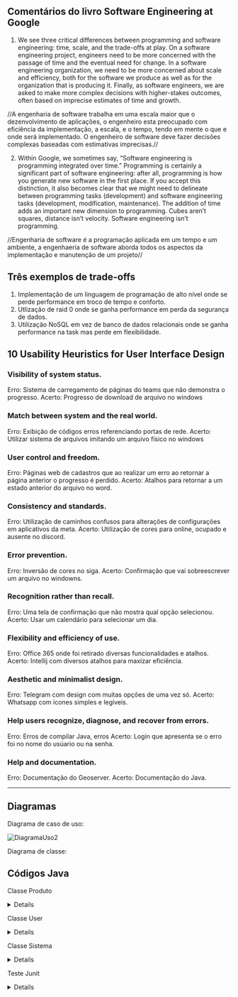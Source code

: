 ## Comentários do livro Software Engineering at Google

1. We see three critical differences between programming and software engineering: time, scale, and the trade-offs at play. On a software engineering project, engineers need to be more concerned with the passage of time and the eventual need for change. In a software engineering organization, we need to be more concerned about scale and efficiency, both for the software we produce as well as for the organization that is producing it. Finally, as software engineers, we are asked to make more complex decisions with higher-stakes outcomes, often based on imprecise estimates of time and growth.

//A engenharia de software trabalha em uma escala maior que o dezenvolvimento de aplicações, o engenheiro esta preocupado com eficiência da implementação, a escala, e o tempo, tendo em mente o que e onde será implementado. O engenheiro de software deve fazer decisões complexas baseadas com estimativas imprecisas.//

2. Within Google, we sometimes say, “Software engineering is programming integrated over time.” Programming is certainly a significant part of software engineering: after all, programming is how you generate new software in the first place. If you accept this distinction, it also becomes clear that we might need to delineate between programming tasks (development) and software engineering tasks (development, modification, maintenance). The addition of time adds an important new dimension to programming. Cubes aren’t squares, distance isn’t velocity. Software engineering isn’t programming.

//Engenharia de software é a programação aplicada em um tempo e um ambiente, a engenhaeria de software aborda todos os aspectos da implementação e manutenção de um projeto//

## Três exemplos de trade-offs

1. Implementação de um linguagem de programação de alto nível onde se perde performance em troco de tempo e conforto.
2. Utlização de raid 0 onde se ganha performance em perda da segurança de dados.
3. Utilização NoSQL em vez de banco de dados relacionais onde se ganha performance na task mas perde em flexibilidade.

## 10 Usability Heuristics for User Interface Design

### Visibility of system status.
Erro: Sistema de carregamento de páginas do teams que não demonstra o progresso.
Acerto: Progresso de download de arquivo no windows

### Match between system and the real world.
Erro: Exibição de códigos erros referenciando portas de rede.
Acerto: Utilizar sistema de arquivos imitando um arquivo físico no windows

### User control and freedom.
Erro: Páginas web de cadastros que ao realizar um erro ao retornar a página anterior o progresso é perdido.
Acerto: Atalhos para retornar a um estado anterior do arquivo no word.

### Consistency and standards.
Erro: Utilização de caminhos confusos para alterações de configurações em aplicativos da meta.
Acerto: Utilização de cores para online, ocupado e ausente no discord.

### Error prevention.
Erro: Inversão de cores no siga.
Acerto: Confirmação que vai sobreescrever um arquivo no windowns.

### Recognition rather than recall.
Erro: Uma tela de confirmação que não mostra qual opção selecionou.
Acerto: Usar um calendário para selecionar um dia.

### Flexibility and efficiency of use.
Erro: Office 365 onde foi retirado diversas funcionalidades e atalhos.
Acerto: Intellij com diversos atalhos para maxizar eficiência.

### Aesthetic and minimalist design.
Erro: Telegram com design com muitas opções de uma vez só.
Acerto: Whatsapp com icones simples e legíveis.

### Help users recognize, diagnose, and recover from errors.
Erro: Erros de compilar Java, erros 
Acerto: Login que apresenta se o erro foi no nome do usúario ou na senha.

### Help and documentation.
Erro: Documentação do Geoserver.
Acerto: Documentação do Java.

________________________________________________________________________________________________________________________________________

## Diagramas


Diagrama de caso de uso:

![DiagramaUso2](https://github.com/SuieverSide/bertoti/assets/31674205/dd92b5de-266a-4b70-aa0e-e2bbd6ec0c78)




Diagrama de classe:

## Códigos Java

Classe Produto
<details>
    
```
package org.example;

public class Produto {
    private String nome;
    private Integer quantidade;
    private Double preco;

    public Produto(String nome, Integer quantidade, Double preco) {
        this.nome = nome;
        this.quantidade = quantidade;
        this.preco = preco;
    }

    public void setNome(String nome) {
        this.nome = nome;
    }

    public String getNome() {
        return nome;
    }

    public void setQuantidade(Integer quantidade) {
        this.quantidade = quantidade;
    }

    public Integer getQuantidade() {
        return quantidade;
    }

    public void setPreco(Double preco) {
        this.preco = preco;
    }

    public Double getPreco() {
        return preco;
    }    
}



```
     
</details>

Classe User

<details>

```
package org.example;

public class User {
    private String nome;
    private Integer cpf;
    private Double cargo;

    public User(String nome, Integer cpf, Double cargo) {
        this.nome = nome;
        this.cpf = cpf;
        this.cargo = cargo;
    }

    public void setNome(String nome) {
        this.nome = nome;
    }

    public String getNome() {
        return nome;
    }

    public void setCpf(Double cpf) {
        this.cpf = cpf;
    }

    public Integer getCpf() {
        return cpf;
    }

    public void setCargo(String cargo) {
        this.cargo = cargo;
    }

    public String getCargo() {
        return cargo;
    }
}

```
    
</details>

Classe Sistema

<details>

```

package org.example;

import java.util.LinkedList;
import java.util.List;

public class Sistema {
    private String nome;
    private List<Produto> produtos;
    private List<User> users;

    public Sistema() {
    }

    public Sistema(String nome, List<Produto> produtos, List<User> users) {
        this.nome = nome;
        this.produtos = produtos;
        this.users = users;
    }

    public String getNome() {
        return nome;
    }

    public void setNome(String nome) {
        this.nome = nome;
    }

    public List<Produto> getProdutos() {
        return produtos;
    }

    public void setProdutos(List<Produto> produtos) {
        this.produtos = produtos;
    }

    public List<User> getUsers() {
        return users;
    }

    public void setUsers(List<User> users) {
        this.users = users;
    }

    public List<Produto> buscarProdutos(String nomeDoProduto) {
        List<Produto> produtosEncontrados = new LinkedList<Produto>();

        for (Produto produto : produtos) {
            if (produto.getNome().startsWith(nomeDoProduto)) {
                produtosEncontrados.add(produto);
            }
        }

        return produtosEncontrados;
    }

    public void addUser(User user) {
        users.add(user);
    }

    @Override
    public String toString() {
        return "nome: "
                + nome
                + "\npossui os produtos: "
                + produtos
                + ",\nos users são: "
                + users;
    }
}

```
    
</details>



Teste Junit

<details>

```

package entidades;

import org.junit.jupiter.api.Test;

import java.util.LinkedList;
import java.util.List;
import static org.junit.jupiter.api.Assertions.*;
public class Teste {

    @Test
    void testSearch() {
        List<Produto> listaProduto = new LinkedList<Produto>();

        listaProduto.add(new Produto("Maçarico", 10, 50.0));
        listaProduto.add(new Produto("Computador", 7, 90.0));
        listaProduto.add(new Produto("Caneta", 3, 70.0));
        listaProduto.add(new Produto("Celular", 9, 60.0));

        List<User> listaUser = new LinkedList<User>();

        listaUser.add(new User("Mateus", 34534534545.00, "Atendente"));
        listaUser.add(new User("Lucas", 98898898898.00, "CEO"));
        listaUser.add(new User("Lucas", 98898898898.00, "CEO"));

        Sistema aux = new Sistema("Estoque",listaProduto,listaUser);

        assertEquals(aux.searchProduto("Maçarico").size(),1 );
    }
    @Test
    void testCpf(){
        List<Produto> listaProduto = new LinkedList<Produto>();

        listaProduto.add(new Produto("Maçarico", 10, 50.0));
        listaProduto.add(new Produto("Computador", 7, 90.0));
        listaProduto.add(new Produto("Caneta", 3, 70.0));
        listaProduto.add(new Produto("Celular", 9, 60.0));

        List<User> listaUser = new LinkedList<User>();

        listaUser.add(new User("Mateus", 34534534545.00, "Atendente"));
        listaUser.add(new User("Lucas", 98898898898.00, "CEO"));
        listaUser.add(new User("Lucas", 98898898898.00, "CEO"));

        Sistema aux = new Sistema("Estoque",listaProduto,listaUser);

        assertEquals(aux.getUsers(), "Estoque" );
    }

}

```
    
</details>


